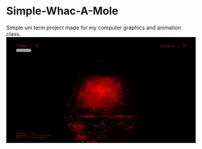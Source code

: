 # Simple-Whac-A-Mole
Simple uni term project made for my computer graphics and animation class. 
![First Screen](FirstScreen.JPG)
